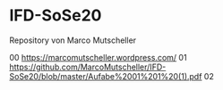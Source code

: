 # IFD-SoSe20 
Repository von Marco Mutscheller

 00 https://marcomutscheller.wordpress.com/
 01 https://github.com/MarcoMutscheller/IFD-SoSe20/blob/master/Aufabe%2001%201%20(1).pdf
 02 
 
